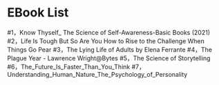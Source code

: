 # EBook List
#1，Know Thyself_ The Science of Self-Awareness-Basic Books (2021)
#2，Life Is Tough But So Are You How to Rise to the Challenge When Things Go Pear
#3，The Lying Life of Adults by Elena Ferrante
#4，The Plague Year - Lawrence Wright@Bytes
#5，The Science of Storytelling
#6，The_Future_Is_Faster_Than_You_Think
#7，Understanding_Human_Nature_The_Psychology_of_Personality




